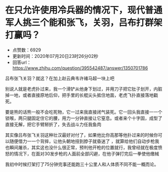 # 在只允许使用冷兵器的情况下，现代普通军人挑三个能和张飞，关羽，吕布打群架打赢吗？
- 点赞数：6929
- 更新时间：2020年07月20日23时26分02秒
- 回答url：https://www.zhihu.com/question/395542487/answer/1350701786
<body>
 <p data-pid="Yiw-UI-K">吕布张飞关羽？就这？在加上赵云典韦许褚马超一块上吧</p>
 <p data-pid="iZ1S95eT">别说人就是老虎扑过来，我一个滑铲从他身下划过，并用刀子把它肚子划开，内脏掉一地，或者直接原地后仰，把手里的长棍尖头抵住地面，老虎飞扑直接落地戳死。</p>
 <p data-pid="VnUbHMm-">要是熊的话熊一般不会吃死物，它一过来我直接闭气装死。它一回头我直接一一个锁喉，两只腿固定住它的腰，用力一分钟直接让它窒息。或者来个十字固，成型了直接无解，把它手臂掰折了，失去战斗力任我鱼肉</p>
 <p data-pid="o6f6pOLC">其实像吕布张飞关羽这种壮汉最好对付了，如果他比你高那等他扑过来的时候你可以随便借力一一个背摔，让他头朝地扭到脖子就昏迷了 ，就算给他们自动步枪我也瞬间屠杀，其实这也没什么很正常，预判他开枪的位置就行，我曾经就在极度愤怒的情况下，在面对30发步枪的人面前全部闪避，在他子弹打完后一拳使他缴械</p>
 <p data-pid="DTUu1pUh">我初中时候打架打了75分钟完事还能跑三十公里人和人体质不同不能一概而论。</p>
 <p></p>
 <p></p>
 <p></p>
 <p></p>
</body>